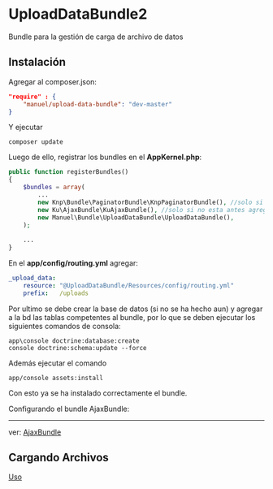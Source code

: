 UploadDataBundle2
=================

Bundle para la gestión de carga de archivo de datos

Instalación
----

Agregar al composer.json:

```json
"require" : {
    "manuel/upload-data-bundle": "dev-master"
}
```

Y ejecutar 

    composer update 

Luego de ello, registrar los bundles en el **AppKernel.php**:

```php
public function registerBundles()
{
    $bundles = array(
        ...
        new Knp\Bundle\PaginatorBundle\KnpPaginatorBundle(), //solo si no esta antes agregado
        new Ku\AjaxBundle\KuAjaxBundle(), //solo si no esta antes agregado
        new Manuel\Bundle\UploadDataBundle\UploadDataBundle(),
    );
    
    ...
}
```

En el **app/config/routing.yml** agregar:

```yaml
_upload_data:
    resource: "@UploadDataBundle/Resources/config/routing.yml"
    prefix:   /uploads
``` 

Por ultimo se debe crear la base de datos (si no se ha hecho aun) y agregar a la bd las tablas competentes al bundle, por lo que se deben ejecutar los siguientes comandos de consola:

    app\console doctrine:database:create
    console doctrine:schema:update --force

Además ejecutar el comando 
    
    app/console assets:install

Con esto ya se ha instalado correctamente el bundle.


Configurando el bundle AjaxBundle:
___________

 ver: [AjaxBundle](https://github.com/manuelj555/AjaxBundle#flash-messages)

## Cargando Archivos

[Uso](./Resources/doc/usage.md)

